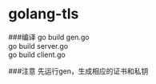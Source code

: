 # golang-tls

###编译
go build gen.go   
go build server.go   
go build client.go   


###注意
先运行gen，生成相应的证书和私钥



